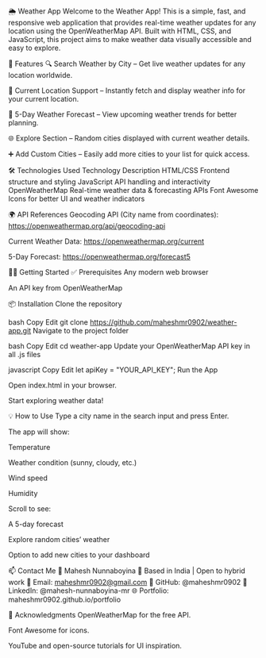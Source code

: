 🌦️ Weather App
Welcome to the Weather App!
This is a simple, fast, and responsive web application that provides real-time weather updates for any location using the OpenWeatherMap API. Built with HTML, CSS, and JavaScript, this project aims to make weather data visually accessible and easy to explore.

🚀 Features
🔍 Search Weather by City – Get live weather updates for any location worldwide.

📍 Current Location Support – Instantly fetch and display weather info for your current location.

📅 5-Day Weather Forecast – View upcoming weather trends for better planning.

🌐 Explore Section – Random cities displayed with current weather details.

➕ Add Custom Cities – Easily add more cities to your list for quick access.

🛠️ Technologies Used
Technology	Description
HTML/CSS	Frontend structure and styling
JavaScript	API handling and interactivity
OpenWeatherMap	Real-time weather data & forecasting APIs
Font Awesome	Icons for better UI and weather indicators

🌍 API References
Geocoding API (City name from coordinates):
https://openweathermap.org/api/geocoding-api

Current Weather Data:
https://openweathermap.org/current

5-Day Forecast:
https://openweathermap.org/forecast5

🧑‍💻 Getting Started
✅ Prerequisites
Any modern web browser

An API key from OpenWeatherMap

📦 Installation
Clone the repository

bash
Copy
Edit
git clone https://github.com/maheshmr0902/weather-app.git
Navigate to the project folder

bash
Copy
Edit
cd weather-app
Update your OpenWeatherMap API key in all .js files

javascript
Copy
Edit
let apiKey = "YOUR_API_KEY";
Run the App

Open index.html in your browser.

Start exploring weather data!

💡 How to Use
Type a city name in the search input and press Enter.

The app will show:

Temperature

Weather condition (sunny, cloudy, etc.)

Wind speed

Humidity

Scroll to see:

A 5-day forecast

Explore random cities’ weather

Option to add new cities to your dashboard

📫 Contact Me
👤 Mahesh Nunnaboyina
📍 Based in India | Open to hybrid work
📧 Email: maheshmr0902@gmail.com
💼 GitHub: @maheshmr0902
🔗 LinkedIn: @mahesh-nunnaboyina-mr
🌐 Portfolio: maheshmr0902.github.io/portfolio

🙌 Acknowledgments
OpenWeatherMap for the free API.

Font Awesome for icons.

YouTube and open-source tutorials for UI inspiration.
